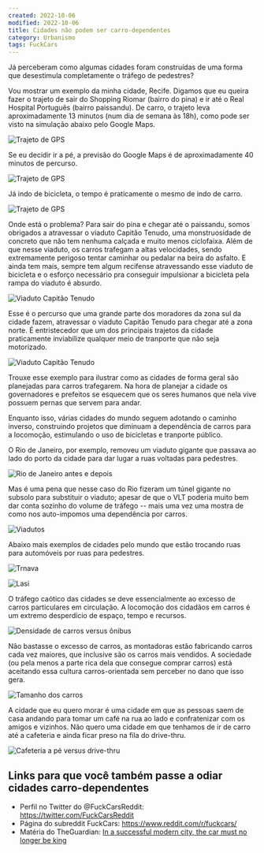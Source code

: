 ```yaml
---
created: 2022-10-06
modified: 2022-10-06
title: Cidades não podem ser carro-dependentes
category: Urbanismo
tags: FuckCars
---
```


Já perceberam como algumas cidades foram construídas de uma forma que desestimula completamente o tráfego de pedestres?

Vou mostrar um exemplo da minha cidade, Recife. Digamos que eu queira fazer o trajeto de sair do Shopping Riomar (bairro do pina) e ir até o Real Hospital Português (bairro paissandu). De carro, o trajeto leva aproximadamente 13 minutos (num dia de semana às 18h), como pode ser visto na simulação abaixo pelo Google Maps.

![Trajeto de GPS](/img/posts/urbanismo/gps1.png)

Se eu decidir ir a pé, a previsão do Google Maps é de aproximadamente 40 minutos de percurso.

![Trajeto de GPS](/img/posts/urbanismo/gps2.png)

Já indo de bicicleta, o tempo é praticamente o mesmo de indo de carro.

![Trajeto de GPS](/img/posts/urbanismo/gps3.png)

Onde está o problema? Para sair do pina e chegar até o paissandu, somos obrigados a atravessar o viaduto Capitão Tenudo, uma monstruosidade de concreto que não tem nenhuma calçada e muito menos ciclofaixa. Além de que nesse viaduto, os carros trafegam a altas velocidades, sendo extremamente perigoso tentar caminhar ou pedalar na beira do asfalto. E ainda tem mais, sempre tem algum recifense atravessando esse viaduto de bicicleta e o esforço necessário pra conseguir impulsionar a bicicleta pela rampa do viaduto é absurdo.

![Viaduto Capitão Tenudo](/img/posts/urbanismo/viaduto-capitao-tenudo-via.png)

Esse é o percurso que uma grande parte dos moradores da zona sul da cidade fazem, atravessar o viaduto Capitão Tenudo para chegar até a zona norte. É entristecedor que um dos principais trajetos da cidade praticamente inviabilize qualquer meio de tranporte que não seja motorizado.

![Viaduto Capitão Tenudo](/img/posts/urbanismo/viaduto-capitao-tenudo.png)

Trouxe esse exemplo para ilustrar como as cidades de forma geral são planejadas para carros trafegarem. Na hora de planejar a cidade os governadores e prefeitos se esquecem que os seres humanos que nela vive possuem pernas que servem para andar.

Enquanto isso, várias cidades do mundo seguem adotando o caminho inverso, construindo projetos que diminuam a dependência de carros para a locomoção, estimulando o uso de bicicletas e tranporte público.

O Rio de Janeiro, por exemplo, removeu um viaduto gigante que passava ao lado do porto da cidade para dar lugar a ruas voltadas para pedestres.

![Rio de Janeiro antes e depois](/img/posts/urbanismo/rio-antes-depois.png)

Mas é uma pena que nesse caso do Rio fizeram um túnel gigante no subsolo para substituir o viaduto; apesar de que o VLT poderia muito bem dar conta sozinho do volume de tráfego -- mais uma vez uma mostra de como nos auto-impomos uma dependência por carros.

![Viadutos](/img/posts/urbanismo/viadutos.png)

Abaixo mais exemplos de cidades pelo mundo que estão trocando ruas para automóveis por ruas para pedestres.

![Trnava](/img/posts/urbanismo/trnava-antes-depois.png)

![Lasi](/img/posts/urbanismo/lasi-antes-depois.png)

O tráfego caótico das cidades se deve essencialmente ao excesso de carros particulares em circulação. A locomoção dos cidadãos em carros é um extremo desperdício de espaço, tempo e recursos.

![Densidade de carros versus ônibus](/img/posts/urbanismo/densidade-carros-onibus.png)

Não bastasse o excesso de carros, as montadoras estão fabricando carros cada vez maiores, que inclusive são os carros mais vendidos. A sociedade (ou pela menos a parte rica dela que consegue comprar carros) está aceitando essa cultura carros-orientada sem perceber no dano que isso gera.

![Tamanho dos carros](/img/posts/urbanismo/carros-grande-pequeno.png)

A cidade que eu quero morar é uma cidade em que as pessoas saem de casa andando para tomar um café na rua ao lado e confratenizar com os amigos e vizinhos. Não quero uma cidade em que tenhamos de ir de carro até a cafeteria e ainda ficar preso na fila do drive-thru.

![Cafeteria a pé versus drive-thru](/img/posts/urbanismo/cafeteria-carros-pe.png)

## Links para que você também passe a odiar cidades carro-dependentes

- Perfil no Twitter do @FuckCarsReddit: <https://twitter.com/FuckCarsReddit>
- Página do subreddit FuckCars: <https://www.reddit.com/r/fuckcars/>
- Matéria do TheGuardian: [In a successful modern city, the car must no longer be king](https://www.theguardian.com/cities/2014/jul/07/in-a-successful-modern-city-the-car-must-no-longer-be-king)
